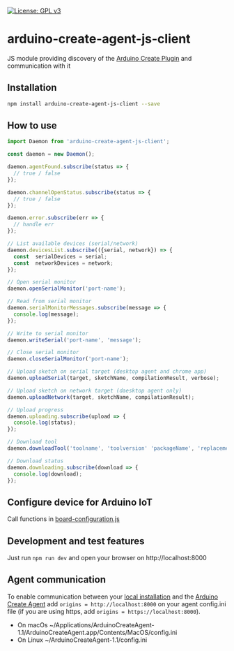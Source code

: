 [![License: GPL v3](https://img.shields.io/badge/License-GPL%20v3-blue.svg)](https://www.gnu.org/licenses/gpl-3.0)

# arduino-create-agent-js-client
JS module providing discovery of the [Arduino Create Plugin](https://github.com/arduino/arduino-create-agent) and communication with it

## Installation

```bash
npm install arduino-create-agent-js-client --save
```

## How to use

```js
import Daemon from 'arduino-create-agent-js-client';

const daemon = new Daemon();

daemon.agentFound.subscribe(status => {
  // true / false
});

daemon.channelOpenStatus.subscribe(status => {
  // true / false
});

daemon.error.subscribe(err => {
  // handle err
});

// List available devices (serial/network)
daemon.devicesList.subscribe(({serial, network}) => {
  const  serialDevices = serial;
  const  networkDevices = network;
});

// Open serial monitor
daemon.openSerialMonitor('port-name');

// Read from serial monitor
daemon.serialMonitorMessages.subscribe(message => {
  console.log(message);
});

// Write to serial monitor
daemon.writeSerial('port-name', 'message');

// Close serial monitor
daemon.closeSerialMonitor('port-name');

// Upload sketch on serial target (desktop agent and chrome app)
daemon.uploadSerial(target, sketchName, compilationResult, verbose);

// Upload sketch on network target (daesktop agent only)
daemon.uploadNetwork(target, sketchName, compilationResult);

// Upload progress
daemon.uploading.subscribe(upload => {
  console.log(status);
});

// Download tool
daemon.downloadTool('toolname', 'toolversion' 'packageName', 'replacement');

// Download status
daemon.downloading.subscribe(download => {
  console.log(download);
});

```
## Configure device for Arduino IoT
Call functions in [board-configuration.js](https://github.com/arduino/arduino-create-agent-js-client/blob/master/src/board-configuration.js)

## Development and test features
Just run `npm run dev` and open your browser on http://localhost:8000

## Agent communication

To enable communication between your [local installation](http://localhost:8000/) and the [Arduino Create Agent](https://github.com/arduino/arduino-create-agent)
add `origins = http://localhost:8000` on your agent config.ini file
(if you are using https, add `origins = https://localhost:8000`).

- On macOs ~/Applications/ArduinoCreateAgent-1.1/ArduinoCreateAgent.app/Contents/MacOS/config.ini
- On Linux ~/ArduinoCreateAgent-1.1/config.ini
